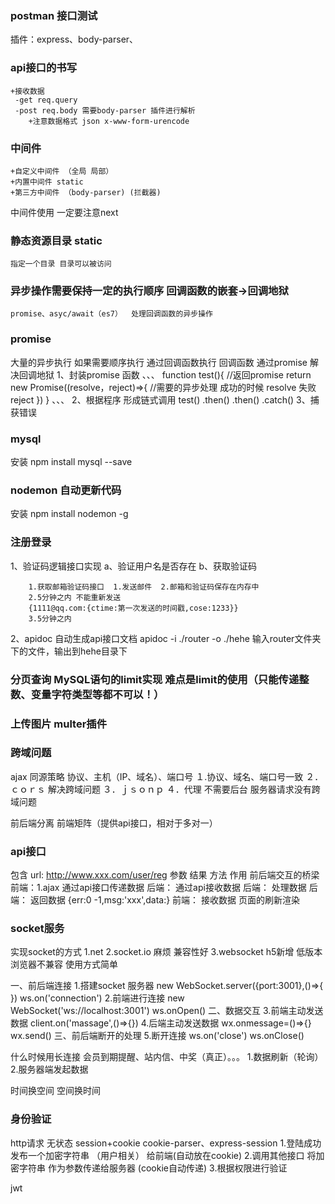 ### postman   接口测试

插件：express、body-parser、
###
### api接口的书写
    +接收数据
     -get req.query
     -post req.body 需要body-parser 插件进行解析
        +注意数据格式 json x-www-form-urencode
### 中间件
    +自定义中间件 （全局 局部）
    +内置中间件 static
    +第三方中间件 （body-parser) (拦截器)
中间件使用 一定要注意next
### 静态资源目录 static
    指定一个目录 目录可以被访问 

### 异步操作需要保持一定的执行顺序  回调函数的嵌套->回调地狱
    promise、asyc/await（es7）  处理回调函数的异步操作

### promise
大量的异步执行 如果需要顺序执行 通过回调函数执行 回调函数
通过promise 解决回调地狱
1、封装promise 函数
、、、
function test(){
    //返回promise
    return new Promise((resolve，reject)=>{
        //需要的异步处理
        成功的时候 resolve
        失败 reject
    })
}
、、、
2、根据程序 形成链式调用
    test() .then() .then() .catch()
3、捕获错误


### mysql
安装 npm install mysql --save

###  nodemon  自动更新代码
安装 npm install nodemon -g

### 注册登录
1、验证码逻辑接口实现
    a、验证用户名是否存在
    b、获取验证码

        1.获取邮箱验证码接口  1.发送邮件  2.邮箱和验证码保存在内存中
        2.5分钟之内 不能重新发送
        {1111@qq.com:{ctime:第一次发送的时间戳,cose:1233}}
        3.5分钟之内

2、apidoc 自动生成api接口文档
    apidoc -i ./router -o ./hehe  输入router文件夹下的文件，输出到hehe目录下

### 分页查询  MySQL语句的limit实现  难点是limit的使用（只能传递整数、变量字符类型等都不可以！）

### 上传图片 multer插件

### 跨域问题
ajax 同源策略 协议、主机（IP、域名）、端口号
１.协议、域名、端口号一致
２．ｃｏｒｓ  解决跨域问题
３．ｊｓｏｎｐ
４．代理  不需要后台  服务器请求没有跨域问题

前后端分离  前端矩阵（提供api接口，相对于多对一）

### api接口 
包含  url: http://www.xxx.com/user/reg
      参数
      结果
      方法
作用  前后端交互的桥梁
      前端：1.ajax 通过api接口传递数据
      后端： 通过api接收数据
      后端： 处理数据
      后端： 返回数据 {err:0 -1,msg:'xxx',data:}
      前端： 接收数据 页面的刷新渲染

### socket服务
实现socket的方式
1.net
2.socket.io 麻烦 兼容性好
3.websocket h5新增 低版本浏览器不兼容 使用方式简单

一、前后端连接
1.搭建socket 服务器 new WebSocket.server({port:3001},()=>{ })
    ws.on('connection')
2.前端进行连接   new WebSocket('ws://localhost:3001')
    ws.onOpen()
二、数据交互
3.前端主动发送数据
    client.on('massage',()=>{})
4.后端主动发送数据
    wx.onmessage=()=>{}
    wx.send()
三、前后端断开的处理
5.断开连接
ws.on('close')
ws.onClose()

什么时候用长连接  会员到期提醒、站内信、中奖（真正）。。。
1.数据刷新（轮询）
2.服务器端发起数据

时间换空间 空间换时间

### 身份验证
http请求  无状态
session+cookie  cookie-parser、express-session
1.登陆成功  发布一个加密字符串 （用户相关） 给前端(自动放在cookie)
2.调用其他接口 将加密字符串  作为参数传递给服务器  (cookie自动传递)
3.根据权限进行验证

jwt